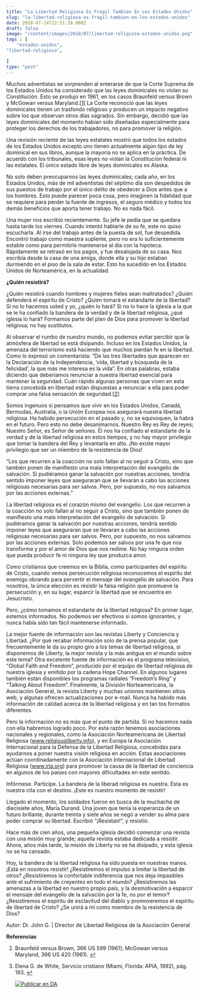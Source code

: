 ```yaml
---
title: "La Libertad Religiosa Es Fragil Tambien En Los Estados Unidos"
slug: "la-libertad-religiosa-es-fragil-tambien-en-los-estados-unidos"
date: 2018-07-14T22:51:18.000Z
draft: false
image: "/content/images/2018/07/libertad-religiosa-estados-unidos.png"
tags : [
    "estados-unidos",
"libertad-religiosa",

]
type: "post"
---
```


   Muchos adventistas se sorprenden al enterarse de que la Corte Suprema de los Estados Unidos ha considerado que las leyes dominicales no violan su Constitución. Esto se produjo en 1961, en los casos Braunfeld versus Brown y McGowan versus Maryland.[[1]](#fn1) La Corte reconoció que las leyes dominicales tienen un trasfondo religioso y producen un impacto negativo sobre los que observan otros días sagrados. Sin embargo, decidió que las leyes dominicales del momento habían sido diseñadas especialmente para proteger los derechos de los trabajadores, no para promover la religión.

 Una revisión reciente de las leyes estatales mostró que todos los estados de los Estados Unidos excepto uno tienen actualmente algún tipo de ley dominical en sus libros, aunque la mayoría no se aplica en la práctica. De acuerdo con los tribunales, esas leyes no violan la Constitución federal ni las estatales. El único estado libre de leyes dominicales es Alaska.

 No solo deben preocuparnos las leyes dominicales; cada año, en los Estados Unidos, más de mil adventistas del séptimo día son despedidos de sus puestos de trabajo por el único delito de obedecer a Dios antes que a los hombres. Esto puede parecer poca cosa, pero imaginen la fidelidad que se requiere para perder la fuente de ingresos, el seguro médico y todos los demás beneficios que aporta tener trabajo. No es nada fácil.

 Una mujer nos escribió recientemente. Su jefe le pedía que se quedara hasta tarde los viernes. Cuando intentó hablarle de su fe, este no quiso escucharla. Al irse del trabajo antes de la puesta de sol, fue despedida. Encontró trabajo como maestra suplente, pero no era lo suficientemente estable como para permitirle mantenerse al día con la hipoteca. Rápidamente se retrasó en los pagos, y fue desalojada de su casa. Nos escribía desde la casa de una amiga, donde ella y su hijo estaban durmiendo en el piso de la sala de estar. Esto ha sucedido en los Estados Unidos de Norteamérica, en la actualidad.

 **¿Quién resistirá?**

 ¿Quién resistirá cuando hombres y mujeres fieles sean maltratados? ¿Quién defenderá el espíritu de Cristo? ¿Quién tomará el estandarte de la libertad? Si no lo hacemos usted y yo, ¿quién lo hará? Si no lo hace la iglesia a la que se le ha confiado la bandera de la verdad y de la libertad religiosa, ¿qué iglesia lo hará? Formamos parte del plan de Dios para promover la libertad religiosa; no hay sustitutos.

 Al observar el rumbo de nuestro mundo, no podemos evitar percibir que la atmósfera de libertad se está disipando. Incluso en los Estados Unidos, la amenaza del terrorismo está haciendo que muchos pierdan fe en la libertad. Como lo expresó un comentarista: “De las tres libertades que aparecen en la Declaración de la Independencia, ‘vida, libertad y búsqueda de la felicidad’, la que más me interesa es la vida”. En otras palabras, estaba diciendo que deberíamos renunciar a nuestra libertad esencial para mantener la seguridad. Cuán rápido algunas personas que viven en esta tierra concebida en libertad están dispuestas a renunciar a ella para poder comprar una falsa sensación de seguridad.[[2]](#fn2)

 Somos ingenuos si pensamos que vivir en los Estados Unidos, Canadá, Bermudas, Australia, o la Unión Europea nos asegurará nuestra libertad religiosa. Ha habido persecución en el pasado y, no se equivoquen, la habrá en el futuro. Pero esto no debe desanimarnos. Nuestro Rey es Rey de reyes; Nuestro Señor, es Señor de señores. Él nos ha confiado el estandarte de la verdad y de la libertad religiosa en estos tiempos, y no hay mayor privilegio que tomar la bandera del Rey y levantarla en alto. ¡No existe mayor privilegio que ser un miembro de la resistencia de Dios!

 “Los que recurren a la coacción no solo fallan al no seguir a Cristo, sino que también ponen de manifiesto una mala interpretación del evangelio de salvación. Si pudiéramos ganar la salvación por nuestras acciones, tendría sentido imponer leyes que aseguraran que se llevarán a cabo las acciones religiosas necesarias para ser salvos. Pero, por supuesto, no nos salvamos por las acciones externas.”

 La libertad religiosa es el corazón mismo del evangelio. Los que recurren a la coacción no solo fallan al no seguir a Cristo, sino que también ponen de manifiesto una mala interpretación del evangelio de salvación. Si pudiéramos ganar la salvación por nuestras acciones, tendría sentido imponer leyes que aseguraran que se llevaran a cabo las acciones religiosas necesarias para ser salvos. Pero, por supuesto, no nos salvamos por las acciones externas. Solo podemos ser salvos por una fe que nos transforma y por el amor de Dios que nos redime. No hay ninguna orden que pueda producir fe ni ninguna ley que produzca amor.

 Como cristianos que creemos en la Biblia, como participantes del espíritu de Cristo, cuando vemos persecución religiosa reconocemos el espíritu del enemigo obrando para pervertir el mensaje del evangelio de salvación. Para nosotros, la única elección es resistir la falsa religión que promueve la persecución y, en su lugar, esparcir la libertad que se encuentra en Jesucristo.

 Pero, ¿cómo tomamos el estandarte de la libertad religiosa? En primer lugar, estemos informados. No podemos ser efectivos si somos ignorantes, y nunca había sido tan fácil mantenerse informado.

 La mejor fuente de información son las revistas Liberty y Conciencia y Libertad. ¿Por qué recabar información solo de la prensa popular, que frecuentemente le da su propio giro a los temas de libertad religiosa, si disponemos de Liberty, la mejor revista y la más antigua en el mundo sobre este tema? Otra excelente fuente de información es el programa televisivo, “Global Faith and Freedom”, producido por el equipo de libertad religiosa de nuestra iglesia y emitido por la cadena Hope Channel. En algunos lugares también están disponibles los programas radiales “Freedom’s Ring” y “Talking About Freedom”. Finalmente, la División Norteamericana, la Asociación General, la revista Liberty y muchas uniones mantienen sitios web, y algunas ofrecen actualizaciones por e-mail. Nunca ha habido más información de calidad acerca de la libertad religiosa y en tan tos formatos diferentes.

 Pero la información no es más que el punto de partida. Si no hacemos nada con ella habremos logrado poco. Por esta razón tenemos asociaciones nacionales y regionales, como la Asociación Norteamericana de Libertad Religiosa (www.religiousliberty.info), y en Europa la Asociación Internacional para la Defensa de la Libertad Religiosa, concebidas para ayudarnos a poner nuestra visión religiosa en acción. Estas asociaciones actúan coordinadamente con la Asociación Internacional de Libertad Religiosa (www.irla.org) para promover la causa de la libertad de conciencia en algunos de los países con mayores dificultades en este sentido.

 Infórmese. Participe. La bandera de la liberad religiosa es nuestra. Esta es nuestra cita con el destino. ¡Este es nuestro momento de resistir!

 Llegado el momento, los soldados fueron en busca de la muchacha de diecisiete años, María Durand. Una joven que tenía la esperanza de un futuro brillante, durante treinta y siete años se negó a vender su alma para poder comprar su libertad. Escribió “¡Resistan!”, y resistió.

 Hace más de cien años, una pequeña iglesia decidió comenzar una revista con una misión muy grande; aquella revista estaba dedicada a resistir. Ahora, años más tarde, la misión de Liberty no se ha disipado, y esta iglesia no se ha cansado.

 Hoy, la bandera de la libertad religiosa ha sido puesta en nuestras manos. ¡Está en nosotros resistir! ¿Resistiremos el impulso a limitar la libertad de otros? ¿Resistiremos la confortable indiferencia que nos deja impasibles ante el sufrimiento de creyentes en todo el mundo? ¿Resistiremos las amenazas a la libertad en nuestro propio país, y la desmotivación a esparcir el mensaje del evangelio de la salvación por la fe, no por el temor? ¿Resistiremos el espíritu de esclavitud del diablo y promoveremos el espíritu de libertad de Cristo? ¿Se unirá a mí como miembro de la resistencia de Dios?

 Autor: Dr. John G. | Director de Libertad Religiosa de la Asociación General

 **Referencias**

   
 2. Braunfeld versus Brown, 366 US 599 (1961); McGowan versus Maryland, 366 US 420 (1961). [↩︎](#fnref1)

 
 4. Elena G. de White, Servicio cristiano (Miami, Florida: APIA, 1992), pág. 193. [↩︎](#fnref2)

 
 
     [![Publicar en DA](/content/images/2020/06/Publicar_DA.png)](/quieres-publicar-en-da/) 